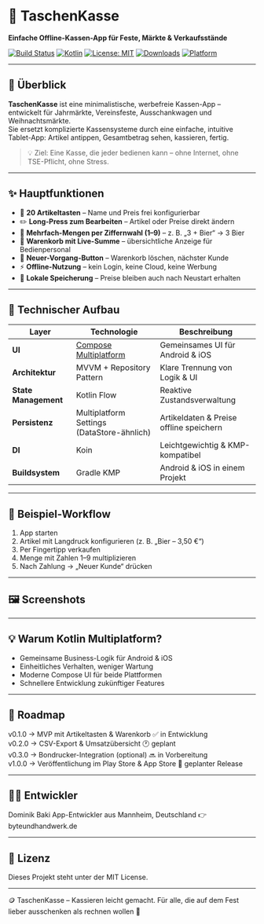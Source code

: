 # 🎡 TaschenKasse  
**Einfache Offline-Kassen-App für Feste, Märkte & Verkaufsstände**

[![Build Status](https://img.shields.io/github/actions/workflow/status/Code-Noob82/TaschenKasse/build.yml?branch=main&label=Build)](https://github.com/Code-Noob82/TaschenKasse/actions)
[![Kotlin](https://img.shields.io/badge/Kotlin-1.9%2B-blue?logo=kotlin&logoColor=white)](https://kotlinlang.org/)
[![License: MIT](https://img.shields.io/badge/License-MIT-green.svg)](LICENSE)
[![Downloads](https://img.shields.io/github/downloads/Code-Noob82/TaschenKasse/total.svg)](https://github.com/Code-Noob82/TaschenKasse/releases)
[![Platform](https://img.shields.io/badge/Platform-Android%20%7C%20iOS-lightgrey)](#)

---

## 🧭 Überblick
**TaschenKasse** ist eine minimalistische, werbefreie Kassen-App – entwickelt für Jahrmärkte, Vereinsfeste, Ausschankwagen und Weihnachtsmärkte.  
Sie ersetzt komplizierte Kassensysteme durch eine einfache, intuitive Tablet-App: Artikel antippen, Gesamtbetrag sehen, kassieren, fertig.

> 💡 Ziel: Eine Kasse, die jeder bedienen kann – ohne Internet, ohne TSE-Pflicht, ohne Stress.

---

## ✨ Hauptfunktionen
- 🧮 **20 Artikeltasten** – Name und Preis frei konfigurierbar  
- ✏️ **Long-Press zum Bearbeiten** – Artikel oder Preise direkt ändern  
- 🔢 **Mehrfach-Mengen per Ziffernwahl (1–9)** – z. B. „3 + Bier“ → 3 Bier  
- 🛒 **Warenkorb mit Live-Summe** – übersichtliche Anzeige für Bedienpersonal  
- 🔁 **Neuer-Vorgang-Button** – Warenkorb löschen, nächster Kunde  
- ⚡ **Offline-Nutzung** – kein Login, keine Cloud, keine Werbung  
- 💾 **Lokale Speicherung** – Preise bleiben auch nach Neustart erhalten  

---

## 🧱 Technischer Aufbau

| Layer | Technologie | Beschreibung |
|-------|--------------|--------------|
| **UI** | [Compose Multiplatform](https://www.jetbrains.com/lp/compose-multiplatform/) | Gemeinsames UI für Android & iOS |
| **Architektur** | MVVM + Repository Pattern | Klare Trennung von Logik & UI |
| **State Management** | Kotlin Flow | Reaktive Zustandsverwaltung |
| **Persistenz** | Multiplatform Settings (DataStore-ähnlich) | Artikeldaten & Preise offline speichern |
| **DI** | Koin | Leichtgewichtig & KMP-kompatibel |
| **Buildsystem** | Gradle KMP | Android & iOS in einem Projekt |

---

## 📱 Beispiel-Workflow

1. App starten  
2. Artikel mit Langdruck konfigurieren (z. B. „Bier – 3,50 €“)  
3. Per Fingertipp verkaufen  
4. Menge mit Zahlen 1–9 multiplizieren  
5. Nach Zahlung → „Neuer Kunde“ drücken

---

## 🖼️ Screenshots



---

## 💡 Warum Kotlin Multiplatform?

- Gemeinsame Business-Logik für Android & iOS
- Einheitliches Verhalten, weniger Wartung
- Moderne Compose UI für beide Plattformen
- Schnellere Entwicklung zukünftiger Features

---

## 🧠 Roadmap

v0.1.0  → MVP mit Artikeltasten & Warenkorb          ✅ in Entwicklung  
v0.2.0  → CSV-Export & Umsatzübersicht               🕐 geplant  
v0.3.0  → Bondrucker-Integration (optional)          🔜 in Vorbereitung  
v1.0.0  → Veröffentlichung im Play Store & App Store 🚀 geplanter Release

---

## 🧑‍💻 Entwickler

Dominik Baki
App-Entwickler aus Mannheim, Deutschland
👉 byteundhandwerk.de

---

## 📄 Lizenz

Dieses Projekt steht unter der MIT License.

---

🪙 TaschenKasse – Kassieren leicht gemacht.
Für alle, die auf dem Fest lieber ausschenken als rechnen wollen 🍻
